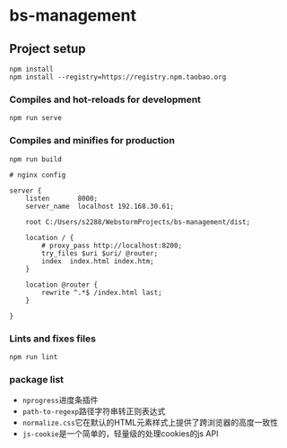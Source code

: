 # bs-management

## Project setup
```
npm install
npm install --registry=https://registry.npm.taobao.org
```

### Compiles and hot-reloads for development
```
npm run serve
```

### Compiles and minifies for production
```
npm run build
```

```
# nginx config

server {
    listen       8000;
    server_name  localhost 192.168.30.61;

    root C:/Users/s2288/WebstormProjects/bs-management/dist;

    location / {
        # proxy_pass http://localhost:8200;
        try_files $uri $uri/ @router;
        index  index.html index.htm;
    }

    location @router {
        rewrite ^.*$ /index.html last;
    }

}

```

### Lints and fixes files
```
npm run lint
```

### package list

- `nprogress`进度条插件
- `path-to-regexp`路径字符串转正则表达式
- `normalize.css`它在默认的HTML元素样式上提供了跨浏览器的高度一致性
- `js-cookie`是一个简单的，轻量级的处理cookies的js API
